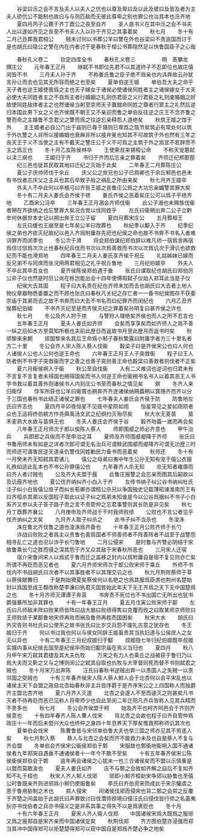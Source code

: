 <!-- { "loadSidebar": true } -->
　　谷梁曰泺之会不言及夫人以夫人之伉也以尊及卑曰及以此及彼曰及皆及者为主夫人骄伉公不能制也故曰与与则匹敌而无彼此尊卑之别也罪公也治其本也泺齐地
　　夏四月丙子公薨于齐丁酉公之丧至自齐
　　圣人直书义在其中泺之会不书夫人出以遂如齐见之丧至不书夫人入以孙于齐见之其事着矣
　　秋七月
　　冬十有二月己丑葬我君桓公
　　贼未讨何以书葬公羊曰讐在外也谷梁曰不责逾国而讨于是也胡氏曰隐公之讐在内在内者讨于是春秋于桓公书葬隐然足以快鲁国臣子之心哉

　　春秋孔义卷二
　　钦定四库全书
　　春秋孔义卷三　　　　　明　髙攀龙　撰庄公
　　元年春王正月
　　继弑不书即位先君不以其道终子不忍即位也故庄僖闵皆不书
　　三月夫人孙于齐
　　不称姜氏鲁之臣子绝不爲亲也内讳奔故云孙犹言孙让而去也见其无所容而绝之也至矣
　　夏单伯逆王姬
　　单伯吾大夫之命乎天子者也逆王姬使我爲之主也天子嫁女于诸侯必使诸侯同姓者主之诸侯嫁女于大夫必使大夫同姓者主之不自爲主者行婚姻之礼则伤君臣之义行君臣之礼则废婚姻之好故使同姓敌体者主之也然诸侯当躬至京师天子置舘命同姓之尊者行賔主之礼然后逆归本国此男下女之义也齐侯既不朝王又不亲迎而鲁之单伯反往逆之庄王不念齐鲁之讐而命之主婚鲁不念君父之讐而爲之往逆忘亲释怨人道绝矣
　　秋筑王姬之馆于外
　　主王姬者必自公门出于庙则已尊于寝则已卑爲之筑节矣筑必有常处何以筑于外仇讐之人非所以接婚姻也衰麻非所以接弁冕也知其不可故筑于外也然有三年之丧天王于义不当使之主有不戴天之讐庄公于义不可爲之主筑于外之爲宜不若辞而不主之爲正也
　　冬十月乙亥陈侯林卒
　　王使荣叔来锡桓公命
　　不称天宠簒弑以渎三纲也
　　王姬归于齐
　　书归于齐而后忘亲之罪着矣
　　齐师迁纪郱鄑郚
　　纪三邑也徙其民取其地曰迁纪之灭始于此矣
　　二年春王二月葬陈庄公
　　夏公子庆帅师伐于余丘
　　庆父公之庻兄也公子已爲卿也于余丘邾邑也邑未有书伐者志庆父之主兵也其后卒致子般之祸乱之所由来矣
　　秋七月齐王姬卒
　　外夫人不卒此何以卒檀弓曰齐告王姬之丧鲁庄公爲之大功忘亲媚讐其罪大矣
　　冬十有二月夫人姜氏会齐侯于禚
　　姜氏齐侯之恶着矣庄公可以爲子乎禚齐地
　　乙酉宋公冯卒
　　三年春王正月溺会齐师伐衞
　　此公子溺也未赐族伐衞者朔在齐欲纳之也忘讐罪大矣况合党以伐同姓乎
　　左氏曰衞朔出奔二公子立黔牟何休据世本史记以朔出奔王立公子留
　　夏四月葬宋庄公
　　五月葬桓王
　　左氏曰缓也王崩至是七年矣公羊曰改葬也
　　秋纪季以酅入于齐
　　纪季纪侯之弟也齐欲灭纪故纪以邑入齐爲附庸存先祀也纪侯之命也故不书奔不书名入者难词罪齐而闵季也
　　冬公次于滑
　　将会郑伯谋纪郑伯辞以难凡师一宿爲舎再宿爲信过信爲次次止也春秋纪兵伐而书次以次爲善救而书次以次爲讥次于滑讥也欲救纪而不能也滑郑地
　　四年春王二月夫人姜氏享齐侯于祝丘
　　礼姑姊妹已嫁而反兄弟不与同席而坐况用两君相见之礼乎祝丘鲁地
　　三月纪伯姬卒
　　外夫人不卒此其卒吾女也
　　夏齐侯陈侯郑伯遇于垂
　　张氏曰谋取纪也胡氏曰郑伯厉公非子仪也然是时厉公尚在栎岂能出会十四年使傅瑕弑子仪始入郑耳此当是子仪
　　纪侯大去其国
　　程子曰大名责在纪也齐师未加而去也胡氏曰大去者土地人物仪章器物悉委置之而不顾也张氏曰春秋凡关纪之存亡者一一备书纪侯图存不获委宗庙于其弟而去之故不书奔而曰大去不书名而曰纪罪齐而闵纪也
　　六月乙丑齐侯葬纪伯姬
　　不书齐灭纪至是而齐侯灭纪之罪着矣孙明复曰甚齐侯之诈也
　　秋七月
　　冬公及齐人狩于禚
　　与讐狩人理绝矣齐侯也而人之所不忍言也
　　五年春王正月
　　夏夫人姜氏如齐师
　　会矣而享享矣而如齐师人之爲不善一纵之后如水方至莫知所极也夫前此歴日而返故书月至此歴月而返书时矣
　　秋郳黎来来朝
　　郳国黎来名其后王命爲小邾子春秋繁露曰附庸字者方三十里名者方二十里
　　冬公会齐人宋人陈人蔡人伐衞
　　糓梁子曰是齐侯宋公也曰人何也人诸侯人公也人公何也逆王命也
　　六年春王正月王人子突救衞
　　程子曰王人防者例不书字子突救衞而字之善之也善子突则善王命也糓梁曰善救者则伐者不正矣
　　夏六月衞侯朔入于衞
　　秋公至自伐衞
　　入有二义难词也逆词也归君未有不言复不言复者未得国也朔得国矣而书入何逆王命也衞朔书名书入以着其恶王人书字书救以着其善外则诸侯书人内则庄公书至而春秋之情见矣
　　螟
　　冬齐人来归衞俘
　　俘军所获也公羊曰衞寳也朔奔齐齐连诸侯纳朔葢朔以寳赂齐而齐以分于三国也春秋书此结正诸侯之罪也
　　七年春夫人姜氏会齐侯于防
　　防鲁地左氏曰齐志也
　　夏四月辛卯夜恒星不见夜中星陨如雨
　　恒星常见之星如雨陨者众也王运将终伯綂方作尧舜禹汤文武之纪纲扫灭殆尽矣
　　秋大水无麦苗
　　苗禾麦熟大水故与苗俱无也
　　冬夫人姜氏会齐侯于谷
　　糓齐地葢一嵗而再会矣
　　八年春王正月师次于郎以俟陈人蔡人
　　师即围郕之师必齐意也
　　甲午治兵
　　兵即郎之兵俟而不至申治之耳
　　夏师及齐师围郕郕降于齐师
　　张氏曰书鲁用师未有如是之详者次郎可谓无名治兵可谓黩武围郕而郕降齐可谓无功歴三时而师还可谓害民逆天道亲仇讐伐同姓勦民力备书而恶着矣
　　秋师还
　　冬十有一月癸未齐无知弑其君诸儿
　　僖公之母弟曰夷中年生公孙无知有宠于僖公衣服礼秩如适此乱本也不书公孙罪僖公也
　　九年春齐人杀无知
　　杀无知者雍廪而曰齐人者讨贼也
　　公及齐大夫盟于蔇
　　此鲁庄报讐之会忘亲而图其后嗣故以及讥蔇齐地也
　　夏公伐齐纳纠齐小白入于齐
　　左传书纳子纠公谷书纳纠杜氏注子纠小白皆僖公庻子而纠长荀卿亦谓桓公杀兄以争国独史记载薄昭谏淮南厉王有曰齐桓杀其弟以反国程子取此以证子纠之爲弟未知谁是今以公谷爲据纠不书子小白系齐又参以夫子荅子路子贡之言不责管仲之忘君事讐则其长防是非见矣
　　秋七月丁酉葬齐襄公
　　八月庚申及齐师战于干时我师败绩
　　公败也不言公者见乎伐齐纳纠之文矣
　　九月齐人取子纠杀之
　　此书子纠不当杀也
　　冬浚洙
　　洙在鲁北齐伐鲁之道也浚洙爲齐备也
　　十年春王正月公败齐师于长勺
　　诈战曰败败之者爲主以责鲁也善爲国者不师善师者不阵善阵者不战至于战讐怨相寻乱亡之道也况以诈乎长勺鲁地
　　二月公侵宋
　　是时鲁与齐讐必阴结于宋故鲁乘长勺之胜而侵之深其怨于齐又众其敌于宋春秋所恶也
　　三月宋人迁宿
　　宿介宋鲁间宋人以爲贰于鲁而迁之盖移之封内以爲附庸自是宿不复见则亦亡矣所谓不再贬而恶见者也
　　夏六月齐师宋师次于郎公败宋师于乘丘
　　外师不书伐内不书战胡氏曰次者不以其事胜者不以其理交讥之也
　　秋九月荆败蔡师于莘以蔡侯献舞归
　　于是荆始猾夏矣蔡侯何以名绝之也爲其服爲臣虏也荆州名楚始封以爲国至成王頵改称楚李濓曰执君灭国皆始此年天下无王齐爲之天下无中国楚爲之也
　　冬十月齐师灭谭谭子奔莒
　　书奔责不死位也不书出国亡无所出也犹书爵强暴所加非其罪也
　　十有一年春王正月
　　夏五月戊寅公败宋师于鄑
　　左氏曰凡师敌未阵曰败某师皆阵曰战大崩曰败绩得隽曰克覆而败之曰取某师京师败曰王师败绩于某鄑鲁地宋师再败而祸及鲁师再胜而国困矣
　　秋宋大水
　　胡氏曰外灾告则书杜氏曰公使吊之故书张氏曰比岁交兵怨不废礼古意之犹存也
　　冬王姬归于齐
　　何以书过我也何以与侯女同辞王姬虽贵其当执妇道与公侯庻人之女无以异也
　　十有二年春王三月纪叔姬归于酅
　　叔姬隐七年归纪伯姬既卒叔姬实摄内事从纪侯去国至是纪侯卒而始归酅宗庙在焉义当归也
　　夏四月
　　秋八月甲午宋万弑其君捷及其大夫仇牧
　　万宋之有力人也乘丘之战被获于鲁归乃以爲大夫而又靳之又与之博则闵公之弑其自取也仇牧与大宰督同死而督不书则弑君之贼也
　　冬十月宋万出奔陈
　　汪氏曰春秋书逆贼出奔一以责国人之失贼一以责邻国之受贼也
　　十有三年春齐侯宋人陈人蔡人邾人会于北杏何以会平宋乱也以诸侯主天下会盟之政自北杏始春秋非主兵皆序爵于是齐序宋公之上四国称人而独爵齐主盟北杏齐地
　　夏六月齐人灭遂
　　北杏之会遂人不至而遽灭之则甚矣凡书灭者不待再贬而恶已见称人将卑师少也自此至闵二年迁阳凡齐兵皆称人见其兵精而不贵多也
　　秋七月
　　冬公会齐侯盟于柯
　　始及齐平也柯齐阿邑会于齐则齐侯意也
　　十有四年春齐人陈人曹人伐宋
　　背北杏之会故也程子曰齐自管仲爲政庄十一年而后未尝兴大众也终仲之身四十年息养天下厚矣惟救邢称师讥其次也
　　夏单伯会伐宋
　　陈曹鲁皆与宋邻单伯鲁大夫也举三国之师亦见其不劳逺人矣
　　秋七月荆入蔡
　　蔡人与北杏之会矣而齐不能救力未及也自是蔡人不复与齐会盟
　　冬单伯会齐侯宋公衞侯郑伯于鄄
　　宋服故也鄄衞地衞朔入国不通诸侯者九年郑突自遇垂不通诸侯者十一年今不敢不至矣
　　十有五年春齐侯宋公陈侯衞侯郑伯会于鄄
　　逾年再会诸侯之心犹未一也三合诸侯矣而不盟以示慎重是以盟而莫敢渝也
　　夏夫人姜氏如齐
　　庄不与鄄之会故如齐解之自后不复如齐知不礼于桓也
　　秋宋人齐人邾人伐郳
　　郳即小邾齐桓助宋争郳以胁鲁也至僖公时鲁既亲齐则进郳爲小邾仍使服鲁矣
　　李氏曰齐伯资宋而成此于宋示驩虞之恩于鲁用胁制之术也
　　郑人侵宋
　　间诸侯伐郳而侵宋也背二鄄之会郑之反覆于齐楚之间盖始于此胡氏曰声罪致讨曰伐濳师掠境曰侵汪氏曰侵伐皆行师之名虽夷狄亦书伐伯者之兵亦书侵义之是非系其事之得失不以是爲褒贬也
　　冬十月
　　十有六年春王正月
　　夏宋人齐人衞人伐郑
　　中国诸侯宋爲大既爲之服郳又爲之报郑自是宋齐亲而中国诸侯定矣
　　秋荆伐郑
　　齐方图伯楚亦浸强而郑当其冲中国得郑可以拒楚楚得郑可以窥中国自是郑爲齐楚必争之地矣

